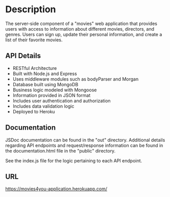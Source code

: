 # Description
The server-side component of a "movies" web application that provides users with access to information about different movies, directors, and genres. Users can sign up, update their personal information, and create a list of their favorite movies.

## API Details
- RESTful Architecture
- Built with Node.js and Express
- Uses middleware modules such as bodyParser and Morgan
- Database built using MongoDB
- Business logic modeled with Mongoose
- Information provided in JSON format
- Includes user authentication and authorization
- Includes data validation logic
- Deployed to Heroku

## Documentation
JSDoc documentation can be found in the "out" directory. Additional details regarding API endpoints and request/response information can be found in the documentation.html file in the "public" directory.

See the index.js file for the logic pertaining to each API endpoint.

## URL
https://movies4you-application.herokuapp.com/